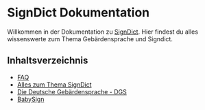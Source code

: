 # SignDict Dokumentation

Willkommen in der Dokumentation zu [SignDict](https://signdict.org). Hier findest du alles wissenswerte zum Thema Gebärdensprache und Signdict.

## Inhaltsverzeichnis

* [FAQ](faq.md)
* [Alles zum Thema SignDict](signdict.md)
* [Die Deutsche Gebärdensprache - DGS](dgs.md)
* [BabySign](babysign.md)
<!--stackedit_data:
eyJoaXN0b3J5IjpbMTE3NjEzMDQ1NV19
-->